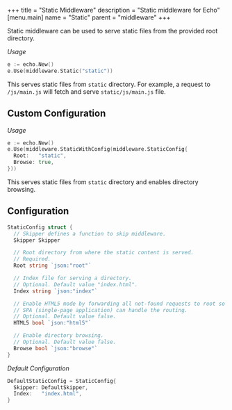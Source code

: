 +++
title = "Static Middleware"
description = "Static middleware for Echo"
[menu.main]
  name = "Static"
  parent = "middleware"
+++

Static middleware can be used to serve static files from the provided root directory.

*Usage*

```go
e := echo.New()
e.Use(middleware.Static("static"))
```

This serves static files from `static` directory. For example, a request to `/js/main.js`
will fetch and serve `static/js/main.js` file.

## Custom Configuration

*Usage*

```go
e := echo.New()
e.Use(middleware.StaticWithConfig(middleware.StaticConfig{
  Root:   "static",
  Browse: true,
}))
```

This serves static files from `static` directory and enables directory browsing.

## Configuration

```go
StaticConfig struct {
  // Skipper defines a function to skip middleware.
  Skipper Skipper

  // Root directory from where the static content is served.
  // Required.
  Root string `json:"root"`

  // Index file for serving a directory.
  // Optional. Default value "index.html".
  Index string `json:"index"`

  // Enable HTML5 mode by forwarding all not-found requests to root so that
  // SPA (single-page application) can handle the routing.
  // Optional. Default value false.
  HTML5 bool `json:"html5"`

  // Enable directory browsing.
  // Optional. Default value false.
  Browse bool `json:"browse"`
}
```

*Default Configuration*

```go
DefaultStaticConfig = StaticConfig{
  Skipper: DefaultSkipper,
  Index:   "index.html",
}
```
